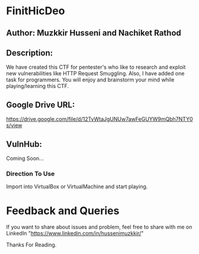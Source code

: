 # FinitHicDeo

## Author: Muzkkir Husseni and Nachiket Rathod

## Description:
We have created this CTF for pentester's who like to research and exploit new vulnerabilities like HTTP Request Smuggling. Also, I have added one task for programmers. You will enjoy and brainstorm your mind while playing/learning this CTF.

## Google Drive URL:

https://drive.google.com/file/d/12TvWtaJgUNUw7awFeGUYW9mQbh7NTY0s/view

## VulnHub:

Coming Soon...

### Direction To Use

Import into VirtualBox or VirtualMachine and start playing.

# Feedback and Queries

If you want to share about issues and problem, feel free to share with me on LinkedIn
"https://www.linkedin.com/in/hussenimuzkkir/" 

Thanks For Reading.

